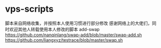 # vps-scripts
脚本来自网络收集，并按照本人使用习惯进行部分修改
感谢网络上的大佬们，同时欢迎其他人转载使用本人修改的脚本
add-swap
https://github.com/nanqinlang/swap-add/blob/master/swap-add.sh
https://github.com/liangxyz/testrace/blob/master/swap.sh
